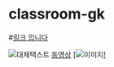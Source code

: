 
# classroom-gk
#[링크 입니다](https://www.youtube.com/watch?v=O2DFb5Q-kW8)

![대체택스트](https://search.pstatic.net/common/?src=http%3A%2F%2Fblogfiles.naver.net%2FMjAyMDEwMDNfNTcg%2FMDAxNjAxNjU3MTk4NDY0.oZv5L49kO_RuVNVcSKFWrpExjFNebH0KwqGWBzqQpKsg.fcIXYLUGChT5y5Nx3qQAPAQhch9z0Bh6AEmVfDBP6W8g.JPEG.youthlov2%2F1601657198255.jpg&type=sc960_832)
[동영상](https://www.youtube.com/watch?v=AYsJOXqR16c)
[![이미지](https://search.pstatic.net/sunny/?src=http%3A%2F%2Fimg1.daumcdn.net%2Fkakaotv%2FKAKAOACCOUNT%2F1650497103%2Fthumb%2F20190306143226&type=sc960_832)[!](https://www.youtube.com/watch?v=AYsJOXqR16c)
